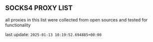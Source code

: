 ## SOCKS4 PROXY LIST

all proxies in this list were collected from open sources and tested for functionality

last update: `2025-01-13 10:19:52.694885+00:00`